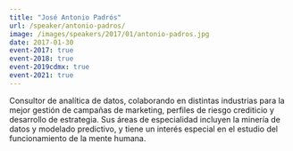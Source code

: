 ```yaml
---
title: "José Antonio Padrós"
url: /speaker/antonio-padros/
image: /images/speakers/2017/01/antonio-padros.jpg
date: 2017-01-30
event-2017: true
event-2018: true
event-2019cdmx: true
event-2021: true
---
```


Consultor de analítica de datos, colaborando en distintas industrias para la mejor gestión de campañas de marketing, perfiles de riesgo crediticio y desarrollo de estrategia. Sus áreas de especialidad incluyen la minería de datos y modelado predictivo, y tiene un interés especial en el estudio del funcionamiento de la mente humana.

&nbsp;